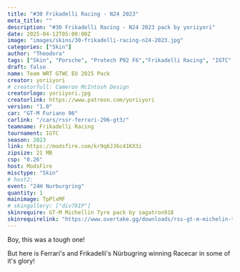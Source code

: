 ```yaml
---
title: "#30 Frikadelli Racing - N24 2023"
meta_title: ""
description: "#30 Frikadelli Racing - N24 2023 pack by yoriiyori"
date: 2025-04-12T05:00:00Z
image: "images/skins/30-frikadelli-racing-n24-2023.jpg"
categories: ["Skin"]
author: "Theodora"
tags: ["Skin", "Porsche", "Protech P92 F6","Frikadelli Racing", "IGTC" ,"24H Nurburgring", "2023", "yoriiyori"]
draft: false
name: Team WRT GTWC EU 2025 Pack
creator: yoriiyori
# creatorfull: Cameron McIntosh Design
creatorlogo: yoriiyori.jpg
creatorlink: https://www.patreon.com/yoriiyori
version: "1.0"
car: "GT-M Furiano 96"
carlink: "/cars/rssr-ferrari-296-gt3/"
teamname: Frikadelli Racing
tournament: IGTC
season: 2023 
link: https://modsfire.com/kr9q6JJ6c41KX3i
zipsize: 21 MB
csp: "0.26"
host: ModsFire
misctype: "Skin"
# host2:
event: "24H Nurburgring"
quantity: 1
mainimage: TpPlxMF
# skingallery: ["div79IP"]
skinrequire: GT-M Michellin Tyre pack by sagatron918
skinrequirelink: "https://www.overtake.gg/downloads/rss-gt-m-michelin-tyre-pack.74460//"
---
```


Boy, this was a tough one!

But here is Ferrari's and Frikadelli's Nürbugring winning Racecar in some of it's glory!